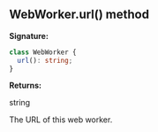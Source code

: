 ## WebWorker.url() method

**Signature:**

```typescript
class WebWorker {
  url(): string;
}
```

**Returns:**

string

The URL of this web worker.
